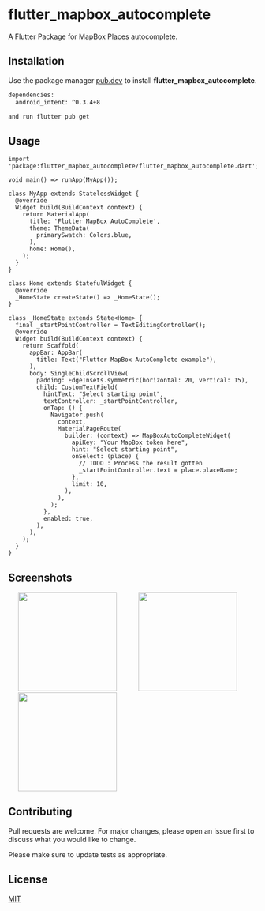 # flutter_mapbox_autocomplete

A Flutter Package for MapBox Places autocomplete.

## Installation

Use the package manager [pub.dev](https://pub.dev/) to install **flutter_mapbox_autocomplete**.

```bash
dependencies:
  android_intent: ^0.3.4+8

and run flutter pub get
```
## Usage

```flutter
import 'package:flutter_mapbox_autocomplete/flutter_mapbox_autocomplete.dart';

void main() => runApp(MyApp());

class MyApp extends StatelessWidget {
  @override
  Widget build(BuildContext context) {
    return MaterialApp(
      title: 'Flutter MapBox AutoComplete',
      theme: ThemeData(
        primarySwatch: Colors.blue,
      ),
      home: Home(),
    );
  }
}

class Home extends StatefulWidget {
  @override
  _HomeState createState() => _HomeState();
}

class _HomeState extends State<Home> {
  final _startPointController = TextEditingController();
  @override
  Widget build(BuildContext context) {
    return Scaffold(
      appBar: AppBar(
        title: Text("Flutter MapBox AutoComplete example"),
      ),
      body: SingleChildScrollView(
        padding: EdgeInsets.symmetric(horizontal: 20, vertical: 15),
        child: CustomTextField(
          hintText: "Select starting point",
          textController: _startPointController,
          onTap: () {
            Navigator.push(
              context,
              MaterialPageRoute(
                builder: (context) => MapBoxAutoCompleteWidget(
                  apiKey: "Your MapBox token here",
                  hint: "Select starting point",
                  onSelect: (place) {
                    // TODO : Process the result gotten
                    _startPointController.text = place.placeName;
                  },
                  limit: 10,
                ),
              ),
            );
          },
          enabled: true,
        ),
      ),
    );
  }
}
```

## Screenshots
<p>
    <img src="https://raw.githubusercontent.com/lhamycodes/flutter_mapbox_autocomplete/master/screenshots/1.png" width="200px" height="auto" hspace="20"/>
    <img src="https://raw.githubusercontent.com/lhamycodes/flutter_mapbox_autocomplete/master/screenshots/2.png" width="200px" height="auto" hspace="20"/>
    <img src="https://raw.githubusercontent.com/lhamycodes/flutter_mapbox_autocomplete/master/screenshots/3.png" width="200px" height="auto" hspace="20"/>
</p>

## Contributing
Pull requests are welcome. For major changes, please open an issue first to discuss what you would like to change.

Please make sure to update tests as appropriate.

## License
[MIT](https://choosealicense.com/licenses/mit/)